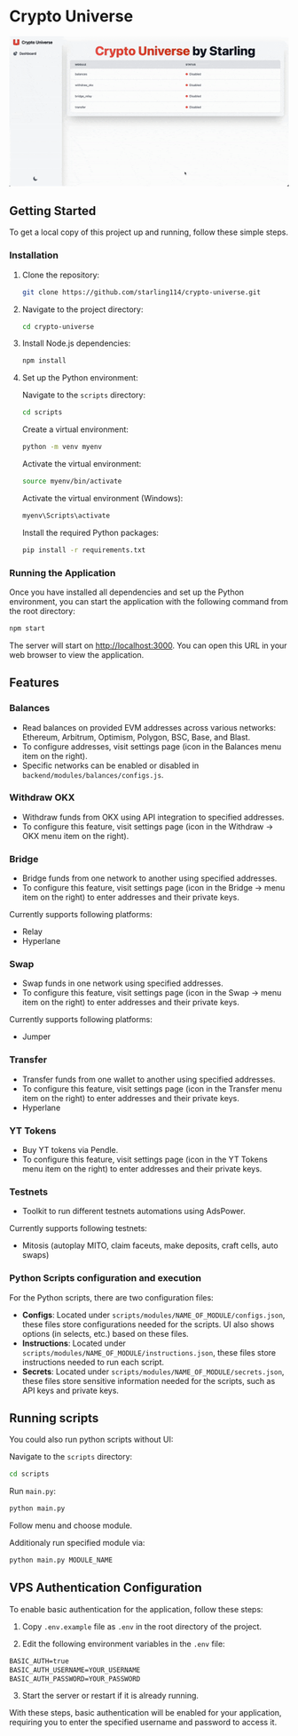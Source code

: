 # Crypto Universe
![Demo](demo/crypto-universe.gif)

## Getting Started

To get a local copy of this project up and running, follow these simple steps.

### Installation

1. Clone the repository:

   ```bash
   git clone https://github.com/starling114/crypto-universe.git
   ```

2. Navigate to the project directory:

   ```bash
   cd crypto-universe
   ```

3. Install Node.js dependencies:

   ```bash
   npm install
   ```

4. Set up the Python environment:

    Navigate to the `scripts` directory:

    ```bash
    cd scripts
    ```

    Create a virtual environment:

    ```bash
    python -m venv myenv
    ```

    Activate the virtual environment:

    ```bash
    source myenv/bin/activate
    ```

    Activate the virtual environment (Windows):

    ```bash
    myenv\Scripts\activate
    ```

    Install the required Python packages:

    ```bash
    pip install -r requirements.txt
    ```

### Running the Application

Once you have installed all dependencies and set up the Python environment, you can start the application with the following command from the root directory:

```bash
npm start
```

The server will start on [http://localhost:3000](http://localhost:3000). You can open this URL in your web browser to view the application.

## Features

### Balances

- Read balances on provided EVM addresses across various networks: Ethereum, Arbitrum, Optimism, Polygon, BSC, Base, and Blast.
- To configure addresses, visit settings page (icon in the Balances menu item on the right).
- Specific networks can be enabled or disabled in `backend/modules/balances/configs.js`.

### Withdraw OKX

- Withdraw funds from OKX using API integration to specified addresses.
- To configure this feature, visit settings page (icon in the Withdraw -> OKX menu item on the right).

### Bridge
- Bridge funds from one network to another using specified addresses.
- To configure this feature, visit settings page (icon in the Bridge -> menu item on the right) to enter addresses and their private keys.

Currently supports following platforms:
- Relay
- Hyperlane

### Swap
- Swap funds in one network using specified addresses.
- To configure this feature, visit settings page (icon in the Swap -> menu item on the right) to enter addresses and their private keys.

Currently supports following platforms:
- Jumper

### Transfer

- Transfer funds from one wallet to another using specified addresses.
- To configure this feature, visit settings page (icon in the Transfer menu item on the right) to enter addresses and their private keys.
- Hyperlane

### YT Tokens

- Buy YT tokens via Pendle.
- To configure this feature, visit settings page (icon in the YT Tokens menu item on the right) to enter addresses and their private keys.

### Testnets
- Toolkit to run different testnets automations using AdsPower.

Currently supports following testnets:
- Mitosis (autoplay MITO, claim faceuts, make deposits, craft cells, auto swaps)

### Python Scripts configuration and execution

For the Python scripts, there are two configuration files:

- **Configs**: Located under `scripts/modules/NAME_OF_MODULE/configs.json`, these files store configurations needed for the scripts. UI also shows options (in selects, etc.) based on these files.
- **Instructions**: Located under `scripts/modules/NAME_OF_MODULE/instructions.json`, these files store instructions needed to run each script.
- **Secrets**: Located under `scripts/modules/NAME_OF_MODULE/secrets.json`, these files store sensitive information needed for the scripts, such as API keys and private keys.

## Running scripts

You could also run python scripts without UI:

Navigate to the `scripts` directory:

```bash
cd scripts
```

Run `main.py`:

```bash
python main.py
```

Follow menu and choose module.

Additionaly run specified module via:

```bash
python main.py MODULE_NAME
```

## VPS Authentication Configuration

To enable basic authentication for the application, follow these steps:

1. Copy `.env.example` file as `.env` in the root directory of the project.

2. Edit the following environment variables in the `.env` file:

  ```plaintext
  BASIC_AUTH=true
  BASIC_AUTH_USERNAME=YOUR_USERNAME
  BASIC_AUTH_PASSWORD=YOUR_PASSWORD
  ```

3. Start the server or restart if it is already running.

With these steps, basic authentication will be enabled for your application, requiring you to enter the specified username and password to access it.
